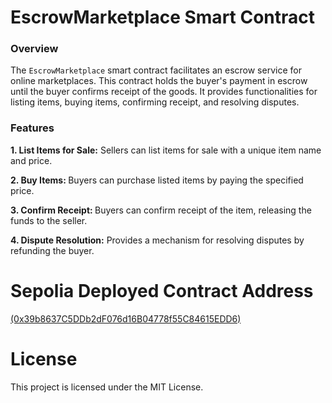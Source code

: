 # EscrowMarketplace Smart Contract

### Overview
The `EscrowMarketplace` smart contract facilitates an escrow service for online marketplaces. This contract holds the buyer's payment in escrow until the buyer confirms receipt of the goods. It provides functionalities for listing items, buying items, confirming receipt, and resolving disputes.

### Features
<b> 1. List Items for Sale:</b> Sellers can list items for sale with a unique item name and price.

<b> 2. Buy Items: </b> Buyers can purchase listed items by paying the specified price.

<b>3. Confirm Receipt: </b> Buyers can confirm receipt of the item, releasing the funds to the seller.

<b>4. Dispute Resolution:</b> Provides a mechanism for resolving disputes by refunding the buyer.

# Sepolia Deployed Contract Address 
[(0x39b8637C5DDb2dF076d16B04778f55C84615EDD6)](https://sepolia.etherscan.io/address/0x39b8637c5ddb2df076d16b04778f55c84615edd6#code)


# License
This project is licensed under the MIT License.
